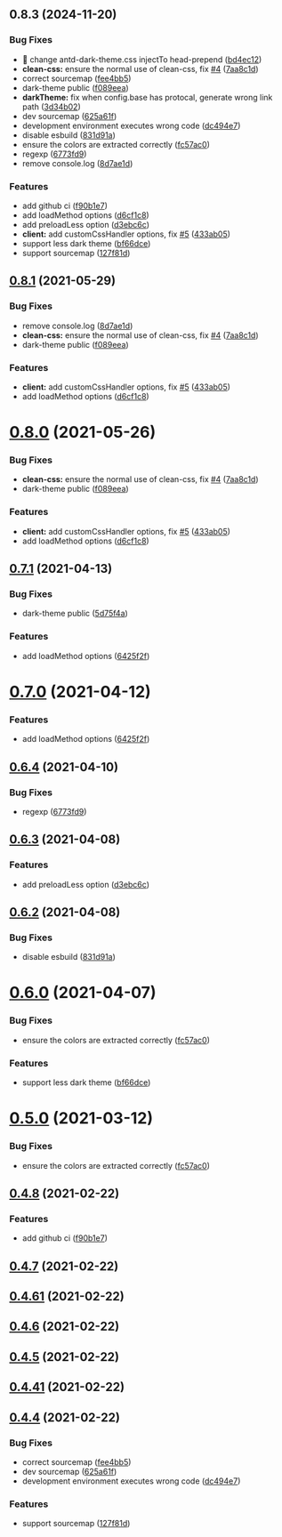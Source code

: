 ## 0.8.3 (2024-11-20)


### Bug Fixes

* 🐛 change antd-dark-theme.css injectTo head-prepend ([bd4ec12](https://github.com/didengren/vite-plugin-theme/commit/bd4ec12c027dca8fd3b57d647f888cbe22c9aec4))
* **clean-css:** ensure the normal use of clean-css, fix [#4](https://github.com/didengren/vite-plugin-theme/issues/4) ([7aa8c1d](https://github.com/didengren/vite-plugin-theme/commit/7aa8c1d6507198542198601c7c647b240c44e440))
* correct sourcemap ([fee4bb5](https://github.com/didengren/vite-plugin-theme/commit/fee4bb57fc2e15269e754db1daf46fa45ff3ddf4))
* dark-theme public ([f089eea](https://github.com/didengren/vite-plugin-theme/commit/f089eea4857c89360df1dd6efcd98ee3bfb74eb5))
* **darkTheme:** fix when config.base has protocal, generate wrong link path ([3d34b02](https://github.com/didengren/vite-plugin-theme/commit/3d34b025ab396be78c297005187bebcad3ae8ed2))
* dev sourcemap ([625a61f](https://github.com/didengren/vite-plugin-theme/commit/625a61f0359a609195551690467ef9da20c41f80))
* development environment executes wrong code ([dc494e7](https://github.com/didengren/vite-plugin-theme/commit/dc494e785bc20e6072dec4cbb4e12c2a7da62251))
* disable esbuild ([831d91a](https://github.com/didengren/vite-plugin-theme/commit/831d91ae198c1a3f7f9f36b8dbf23a0f395f73ce))
* ensure the colors are extracted correctly ([fc57ac0](https://github.com/didengren/vite-plugin-theme/commit/fc57ac0f6f5a252a1c6a281810d4b63573b535d6))
* regexp ([6773fd9](https://github.com/didengren/vite-plugin-theme/commit/6773fd92bdae3c45a5c7b76726d75c530c3e7d85))
* remove console.log ([8d7ae1d](https://github.com/didengren/vite-plugin-theme/commit/8d7ae1d9da0a424c9208d61db90cf6d107019809))


### Features

* add github ci ([f90b1e7](https://github.com/didengren/vite-plugin-theme/commit/f90b1e75fd597f0f1bb69172d3a10fb6a190fc21))
* add loadMethod options ([d6cf1c8](https://github.com/didengren/vite-plugin-theme/commit/d6cf1c8d0c338a7475762d8cff27ae5d0fb28bc9))
* add preloadLess option ([d3ebc6c](https://github.com/didengren/vite-plugin-theme/commit/d3ebc6c8d81c1fedda974a97a07027c09d656aed))
* **client:** add customCssHandler options, fix [#5](https://github.com/didengren/vite-plugin-theme/issues/5) ([433ab05](https://github.com/didengren/vite-plugin-theme/commit/433ab055be9116df4996e92cdda9cc9239fded88))
* support less dark theme ([bf66dce](https://github.com/didengren/vite-plugin-theme/commit/bf66dce09ed7a9e3a68608bad04a7f516c041f4c))
* support sourcemap ([127f81d](https://github.com/didengren/vite-plugin-theme/commit/127f81d4efcc7181ab56e626df44f3c1ff80321c))



## [0.8.1](https://github.com/vbenjs/vite-plugin-theme/compare/v0.6.4...v0.8.1) (2021-05-29)


### Bug Fixes

* remove console.log ([8d7ae1d](https://github.com/vbenjs/vite-plugin-theme/commit/8d7ae1d9da0a424c9208d61db90cf6d107019809))
* **clean-css:** ensure the normal use of clean-css, fix [#4](https://github.com/vbenjs/vite-plugin-theme/issues/4) ([7aa8c1d](https://github.com/vbenjs/vite-plugin-theme/commit/7aa8c1d6507198542198601c7c647b240c44e440))
* dark-theme public ([f089eea](https://github.com/vbenjs/vite-plugin-theme/commit/f089eea4857c89360df1dd6efcd98ee3bfb74eb5))


### Features

* **client:** add customCssHandler options, fix [#5](https://github.com/vbenjs/vite-plugin-theme/issues/5) ([433ab05](https://github.com/vbenjs/vite-plugin-theme/commit/433ab055be9116df4996e92cdda9cc9239fded88))
* add loadMethod options ([d6cf1c8](https://github.com/vbenjs/vite-plugin-theme/commit/d6cf1c8d0c338a7475762d8cff27ae5d0fb28bc9))



# [0.8.0](https://github.com/vbenjs/vite-plugin-theme/compare/v0.6.4...v0.8.0) (2021-05-26)


### Bug Fixes

* **clean-css:** ensure the normal use of clean-css, fix [#4](https://github.com/vbenjs/vite-plugin-theme/issues/4) ([7aa8c1d](https://github.com/vbenjs/vite-plugin-theme/commit/7aa8c1d6507198542198601c7c647b240c44e440))
* dark-theme public ([f089eea](https://github.com/vbenjs/vite-plugin-theme/commit/f089eea4857c89360df1dd6efcd98ee3bfb74eb5))


### Features

* **client:** add customCssHandler options, fix [#5](https://github.com/vbenjs/vite-plugin-theme/issues/5) ([433ab05](https://github.com/vbenjs/vite-plugin-theme/commit/433ab055be9116df4996e92cdda9cc9239fded88))
* add loadMethod options ([d6cf1c8](https://github.com/vbenjs/vite-plugin-theme/commit/d6cf1c8d0c338a7475762d8cff27ae5d0fb28bc9))



## [0.7.1](https://github.com/vbenjs/vite-plugin-theme/compare/v0.6.4...v0.7.1) (2021-04-13)


### Bug Fixes

* dark-theme public ([5d75f4a](https://github.com/vbenjs/vite-plugin-theme/commit/5d75f4a1cf4212989eb4973e8aa38b004bd8aa35))


### Features

* add loadMethod options ([6425f2f](https://github.com/vbenjs/vite-plugin-theme/commit/6425f2f47a7fc5fa40650e3dbce7735e8851d2e3))



# [0.7.0](https://github.com/vbenjs/vite-plugin-theme/compare/v0.6.4...v0.7.0) (2021-04-12)


### Features

* add loadMethod options ([6425f2f](https://github.com/vbenjs/vite-plugin-theme/commit/6425f2f47a7fc5fa40650e3dbce7735e8851d2e3))



## [0.6.4](https://github.com/vbenjs/vite-plugin-theme/compare/v0.6.3...v0.6.4) (2021-04-10)


### Bug Fixes

* regexp ([6773fd9](https://github.com/vbenjs/vite-plugin-theme/commit/6773fd92bdae3c45a5c7b76726d75c530c3e7d85))



## [0.6.3](https://github.com/vbenjs/vite-plugin-theme/compare/v0.6.2...v0.6.3) (2021-04-08)


### Features

* add preloadLess option ([d3ebc6c](https://github.com/vbenjs/vite-plugin-theme/commit/d3ebc6c8d81c1fedda974a97a07027c09d656aed))



## [0.6.2](https://github.com/vbenjs/vite-plugin-theme/compare/v0.6.0...v0.6.2) (2021-04-08)


### Bug Fixes

* disable esbuild ([831d91a](https://github.com/vbenjs/vite-plugin-theme/commit/831d91ae198c1a3f7f9f36b8dbf23a0f395f73ce))



# [0.6.0](https://github.com/vbenjs/vite-plugin-theme/compare/v0.4.8...v0.6.0) (2021-04-07)


### Bug Fixes

* ensure the colors are extracted correctly ([fc57ac0](https://github.com/vbenjs/vite-plugin-theme/commit/fc57ac0f6f5a252a1c6a281810d4b63573b535d6))


### Features

* support less dark theme ([bf66dce](https://github.com/vbenjs/vite-plugin-theme/commit/bf66dce09ed7a9e3a68608bad04a7f516c041f4c))



# [0.5.0](https://github.com/vbenjs/vite-plugin-theme/compare/v0.4.8...v0.5.0) (2021-03-12)


### Bug Fixes

* ensure the colors are extracted correctly ([fc57ac0](https://github.com/vbenjs/vite-plugin-theme/commit/fc57ac0f6f5a252a1c6a281810d4b63573b535d6))



## [0.4.8](https://github.com/vbenjs/vite-plugin-theme/compare/v0.4.7...v0.4.8) (2021-02-22)


### Features

* add github ci ([f90b1e7](https://github.com/vbenjs/vite-plugin-theme/commit/f90b1e75fd597f0f1bb69172d3a10fb6a190fc21))



## [0.4.7](https://github.com/vbenjs/vite-plugin-theme/compare/v0.4.61...v0.4.7) (2021-02-22)



## [0.4.61](https://github.com/vbenjs/vite-plugin-theme/compare/v0.4.6...v0.4.61) (2021-02-22)



## [0.4.6](https://github.com/vbenjs/vite-plugin-theme/compare/v0.4.5...v0.4.6) (2021-02-22)



## [0.4.5](https://github.com/vbenjs/vite-plugin-theme/compare/v0.4.41...v0.4.5) (2021-02-22)



## [0.4.41](https://github.com/vbenjs/vite-plugin-theme/compare/v0.4.4...v0.4.41) (2021-02-22)



## [0.4.4](https://github.com/vbenjs/vite-plugin-theme/compare/127f81d4efcc7181ab56e626df44f3c1ff80321c...v0.4.4) (2021-02-22)


### Bug Fixes

* correct sourcemap ([fee4bb5](https://github.com/vbenjs/vite-plugin-theme/commit/fee4bb57fc2e15269e754db1daf46fa45ff3ddf4))
* dev sourcemap ([625a61f](https://github.com/vbenjs/vite-plugin-theme/commit/625a61f0359a609195551690467ef9da20c41f80))
* development environment executes wrong code ([dc494e7](https://github.com/vbenjs/vite-plugin-theme/commit/dc494e785bc20e6072dec4cbb4e12c2a7da62251))


### Features

* support sourcemap ([127f81d](https://github.com/vbenjs/vite-plugin-theme/commit/127f81d4efcc7181ab56e626df44f3c1ff80321c))



